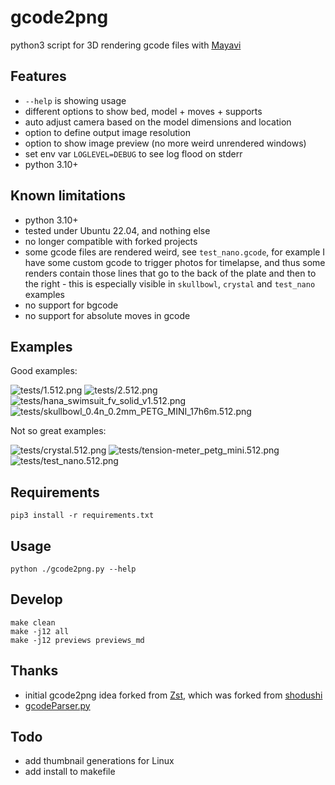# gcode2png

python3 script for 3D rendering gcode files with [Mayavi](https://docs.enthought.com/mayavi/mayavi/)

## Features

- `--help` is showing usage
- different options to show bed, model  + moves + supports
- auto adjust camera based on the model dimensions and location
- option to define output image resolution
- option to show image preview (no more weird unrendered windows)
- set env var `LOGLEVEL=DEBUG` to see log flood on stderr
- python 3.10+

## Known limitations

- python 3.10+
- tested under Ubuntu 22.04, and nothing else
- no longer compatible with forked projects
- some gcode files are rendered weird, see `test_nano.gcode`, for example I have
  some custom gcode to trigger photos for timelapse, and thus some renders
  contain those lines that go to the back of the plate and then to the right -
  this is especially visible in `skullbowl`, `crystal` and `test_nano` examples
- no support for bgcode
- no support for absolute moves in gcode

## Examples

Good examples:

![tests/1.512.png](tests/1.512.png)
![tests/2.512.png](tests/2.512.png)
![tests/hana_swimsuit_fv_solid_v1.512.png](tests/hana_swimsuit_fv_solid_v1.512.png)
![tests/skullbowl_0.4n_0.2mm_PETG_MINI_17h6m.512.png](tests/skullbowl_0.4n_0.2mm_PETG_MINI_17h6m.512.png)

Not so great examples:

![tests/crystal.512.png](tests/crystal.512.png)
![tests/tension-meter_petg_mini.512.png](tests/tension-meter_petg_mini.512.png)
![tests/test_nano.512.png](tests/test_nano.512.png)

## Requirements

```shell
pip3 install -r requirements.txt
```

## Usage

```shell
python ./gcode2png.py --help
```

## Develop

```shell
make clean
make -j12 all
make -j12 previews previews_md
```

## Thanks

- initial gcode2png idea forked from [Zst](https://github.com/Zst/gcode2png),
  which was forked from [shodushi](https://github.com/shodushi/gcode2png)
- [gcodeParser.py](https://github.com/jonathanwin/yagv)

## Todo

- add thumbnail generations for Linux
- add install to makefile
